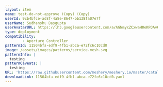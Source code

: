 ```yaml
---
layout: item
name: test-do-not-approve (Copy) (Copy)
userId: 9cb4bfce-ad8f-4a8e-8647-bb138fa07e7f
userName: Sudhanshu Dasgupta
userAvatarURL: https://lh3.googleusercontent.com/a/AGNmyxZCxwaH0eKPDAvQ8MuaiAwV9K19d9imJj3HoRXMkA=s96-c
type: deployment
compatibility: 
        - Aperture Controller
patternId: 11504bfa-edf9-4fb1-abca-e72fc6c10cd0
image: /assets/images/patterns/service-mesh.svg
patternInfo: |
  testing
patternCaveats: |
  testing
URL: 'https://raw.githubusercontent.com/meshery/meshery.io/master/catalog/11504bfa-edf9-4fb1-abca-e72fc6c10cd0.yaml'
downloadLink: 11504bfa-edf9-4fb1-abca-e72fc6c10cd0.yaml
---
```

